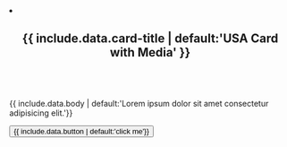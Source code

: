 
<li class="grid-col-4 usa-card">
    <div class="usa-card__container">
        <header class="usa-card__header">
            <h2 class="usa-card__heading">{{ include.data.card-title | default:'USA Card with Media' }}</h2>
        </header>
        <div class="usa-card__media">
            <div class="usa-card__img">
            <img src="{{ include.data.image | default:'/assets/img/prototype/road.jpg'}}" alt="">
            </div>
        </div>
        <div class="usa-card__body">
            <p> {{ include.data.body | default:'Lorem ipsum dolor sit amet consectetur adipisicing elit.'}}</p>
        </div>
        <div class="usa-card__footer">
            <button class="usa-button">{{ include.data.button | default:'click me'}}</button>
        </div>
    </div>
</li>